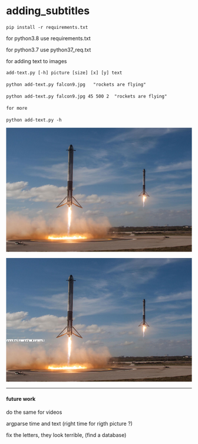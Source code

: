 # adding_subtitles

```
pip install -r requirements.txt
```
for python3.8 use requirements.txt 

for python3.7 use python37_req.txt


for adding text to images 

```
add-text.py [-h] picture [size] [x] [y] text

python add-text.py falcon9.jpg   "rockets are flying"

python add-text.py falcon9.jpg 45 500 2  "rockets are flying"

for more

python add-text.py -h 
```


![](falcon9.jpg)

![](with-text.png)

_____________________________________________________________

#### future work

do the same for videos

argparse time and  text (right time for rigth picture ?)

fix the letters, they look terrible, (find a database)
